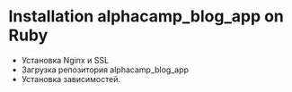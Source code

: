 Installation alphacamp_blog_app on Ruby
=======================================

 - Установка Nginx и SSL     
 - Загрузка репозитория alphacamp_blog_app
 - Установка зависимостей.

